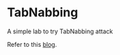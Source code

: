# TabNabbing
A simple lab to try TabNabbing attack

Refer to this [blog](https://a3h1nt.github.io/2023/09/28/The-OldSkool-TabNabbing.html).
